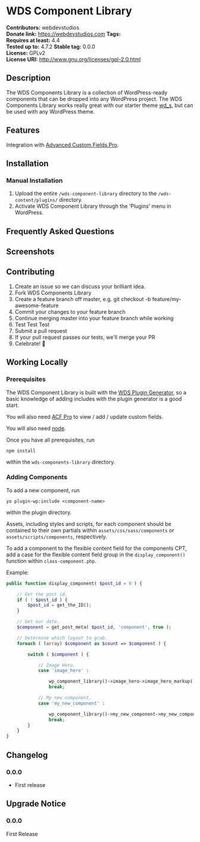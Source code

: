 # WDS Component Library #
**Contributors:**      webdevstudios  
**Donate link:**       https://webdevstudios.com
**Tags:**  
**Requires at least:** 4.4  
**Tested up to:**      4.7.2 
**Stable tag:**        0.0.0  
**License:**           GPLv2  
**License URI:**       http://www.gnu.org/licenses/gpl-2.0.html  

## Description ##

The WDS Components Library is a collection of WordPress-ready components that can be dropped into any WordPress project. The WDS Components Library works really great with our starter theme [wd_s](https://github.com/WebDevStudios/wd_s), but can be used with any WordPress theme.


## Features ##
Integration with [Advanced Custom Fields Pro](https://www.advancedcustomfields.com/pro/).

## Installation ##

### Manual Installation ###

1. Upload the entire `/wds-component-library` directory to the `/wds-content/plugins/` directory.
2. Activate WDS Component Library through the 'Plugins' menu in WordPress.

## Frequently Asked Questions ##


## Screenshots ##


## Contributing ##
1. Create an issue so we can discuss your brilliant idea.  
1. Fork WDS Components Library  
1. Create a feature branch off master, e.g. git checkout -b feature/my-awesome-feature  
1. Commit your changes to your feature branch  
1. Continue merging master into your feature branch while working  
1. Test Test Test  
1. Submit a pull request  
1. If your pull request passes our tests, we'll merge your PR  
1. Celebrate! 🍻  


## Working Locally ##

### Prerequisites ###
The WDS Component Library is built with the [WDS Plugin Generator](https://github.com/WebDevStudios/generator-plugin-wp), so a basic knowledge of adding includes with the plugin generator is a good start.

You will also need [ACF Pro](https://www.advancedcustomfields.com/pro/) to view / add / update custom fields.

You will also need [node](https://nodejs.org/download/).

Once you have all prerequisites, run

```
npm install
```

within the `wds-components-library` directory.


### Adding Components ###
To add a new component, run

```
yo plugin-wp:include <component-name>
```

within the plugin directory.

Assets, including styles and scripts, for each component should be contained to their own partials within `assets/css/sass/components` or `assets/scripts/components`, respectively.

To add a component to the flexible content field for the components CPT, add a case for the flexible content field group in the `display_component()` function within `class-component.php`.

Example:
``` php
public function display_component( $post_id = 0 ) {

    // Get the post id.
    if ( ! $post_id ) {
        $post_id = get_the_ID();
    }

    // Get our data.
    $component = get_post_meta( $post_id, 'component', true );

    // Determine which layout to grab.
    foreach ( (array) $component as $count => $component ) {

        switch ( $component ) {

            // Image Hero.
            case 'image_hero' :

                wp_component_library()->image_hero->image_hero_markup( $post_id, $count );
                break;

            // My new component.
            case 'my_new_component' :

                wp_component_library()->my_new_component->my_new_component_markup( $post_id, $count );
                break;
        }
    }
}
```


## Changelog ##

### 0.0.0 ###
* First release

## Upgrade Notice ##

### 0.0.0 ###
First Release

